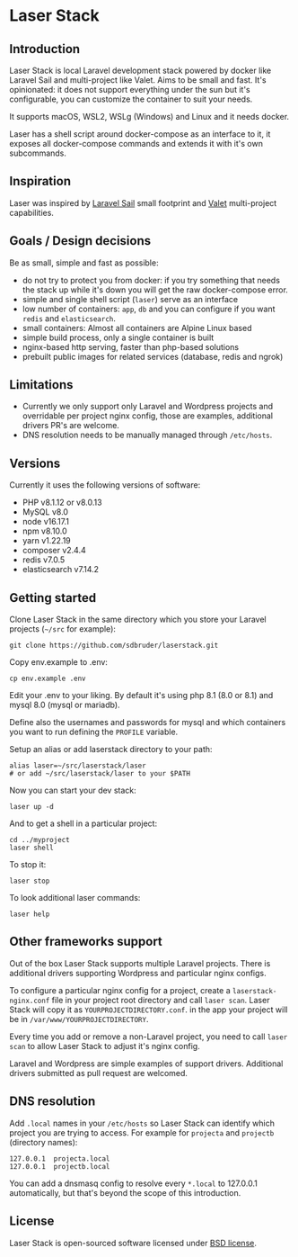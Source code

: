 # Laser Stack

## Introduction

Laser Stack is local Laravel development stack powered by docker like Laravel
Sail and multi-project like Valet. Aims to be small and fast. It's opinionated:
it does not support everything under the sun but it's configurable, you can
customize the container to suit your needs.

It supports macOS, WSL2, WSLg (Windows) and Linux and it needs docker.

Laser has a shell script around docker-compose as an interface to it, it exposes
all docker-compose commands and extends it with it's own subcommands.

## Inspiration

Laser was inspired by [Laravel Sail](https://laravel.com/docs/8.x/sail) small footprint and [Valet](https://laravel.com/docs/8.x/valet)
multi-project capabilities.

## Goals / Design decisions

Be as small, simple and fast as possible:

- do not try to protect you from docker: if you try something that needs the stack up while it's down you will get the raw docker-compose error.
- simple and single shell script (`laser`) serve as an interface
- low number of containers: `app`, `db` and you can configure if you want `redis` and `elasticsearch`.
- small containers: Almost all containers are Alpine Linux based
- simple build process, only a single container is built
- nginx-based http serving, faster than php-based solutions
- prebuilt public images for related services (database, redis and ngrok)

## Limitations

- Currently we only support only Laravel and Wordpress projects and overridable
  per project nginx config, those are examples, additional drivers PR's are
  welcome.
- DNS resolution needs to be manually managed through `/etc/hosts`.

## Versions

Currently it uses the following versions of software:
- PHP v8.1.12 or v8.0.13
- MySQL v8.0
- node v16.17.1
- npm v8.10.0
- yarn v1.22.19
- composer v2.4.4
- redis v7.0.5
- elasticsearch v7.14.2

## Getting started

Clone Laser Stack in the same directory which you store your Laravel projects (`~/src` for example):
```
git clone https://github.com/sdbruder/laserstack.git
```
Copy env.example to .env:
```
cp env.example .env
```
Edit your .env to your liking. By default it's using php 8.1 (8.0 or 8.1) and
mysql 8.0 (mysql or mariadb).

Define also the usernames and passwords for mysql and which containers you want
to run defining the `PROFILE` variable.

Setup an alias or add laserstack directory to your path:
```
alias laser=~/src/laserstack/laser
# or add ~/src/laserstack/laser to your $PATH
```
Now you can start your dev stack:
```
laser up -d
```
And to get a shell in a particular project:
```
cd ../myproject
laser shell
```
To stop it:
```
laser stop
```
To look additional laser commands:
```
laser help
```

## Other frameworks support

Out of the box Laser Stack supports multiple Laravel projects. There is
additional drivers supporting Wordpress and particular nginx configs.

To configure a particular nginx config for a project, create a
`laserstack-nginx.conf` file in your project root directory and call
`laser scan`. Laser Stack will copy it as `YOURPROJECTDIRECTORY.conf`. in the app
your project will be in `/var/www/YOURPROJECTDIRECTORY`.

Every time you add or remove a non-Laravel project, you need to call
`laser scan` to allow Laser Stack to adjust it's nginx config.

Laravel and Wordpress are simple examples of support drivers. Additional drivers
submitted as pull request are welcomed.

## DNS resolution

Add `.local` names in your `/etc/hosts` so Laser Stack can identify which project
you are trying to access. For example for `projecta` and `projectb` (directory names):
```
127.0.0.1  projecta.local
127.0.0.1  projectb.local
```
You can add a dnsmasq config to resolve every `*.local` to 127.0.0.1
automatically, but that's beyond the scope of this introduction.

## License

 Laser Stack is open-sourced software licensed under [BSD license](LICENSE.md).
